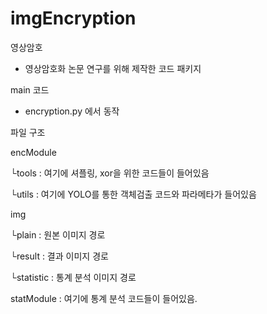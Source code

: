 # imgEncryption


영상암호
- 영상암호화 논문 연구를 위해 제작한 코드 패키지


main 코드
- encryption.py 에서 동작

파일 구조

encModule

└tools : 여기에 셔플링, xor을 위한 코드들이 들어있음

└utils  : 여기에 YOLO를 통한 객체검출 코드와 파라메타가 들어있음


img

└plain    : 원본 이미지 경로

└result   : 결과 이미지 경로

└statistic : 통계 분석 이미지 경로

statModule : 여기에 통계 분석 코드들이 들어있음.
